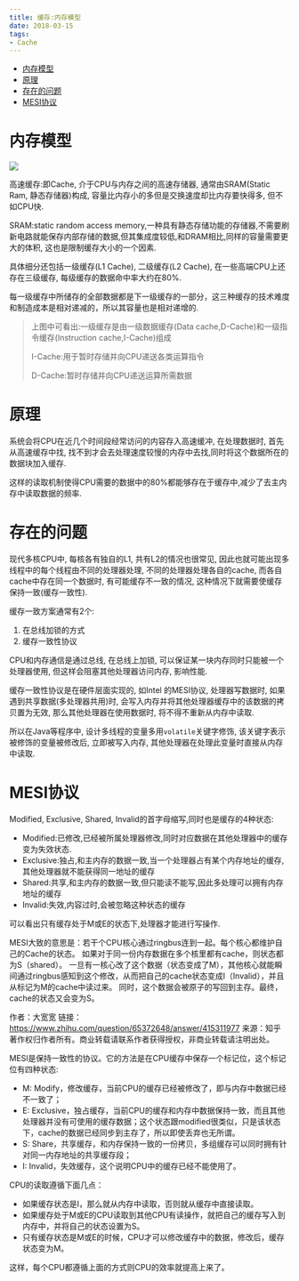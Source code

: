 ```yaml
---
title: 缓存:内存模型
date: 2018-03-15
tags:
- Cache
---
```


<!-- TOC -->

- [内存模型](#内存模型)
- [原理](#原理)
- [存在的问题](#存在的问题)
- [MESI协议](#mesi协议)

<!-- /TOC -->

# 内存模型

![](https://gitee.com/LuVx/img/raw/master/cpu_cache.png)

高速缓存:即Cache, 介于CPU与内存之间的高速存储器, 通常由SRAM(Static Ram, 静态存储器)构成,
容量比内存小的多但是交换速度却比内存要快得多, 但不如CPU快.

SRAM:static random access memory,一种具有静态存储功能的存储器,不需要刷新电路就能保存内部存储的数据,但其集成度较低,和DRAM相比,同样的容量需要更大的体积, 这也是限制缓存大小的一个因素.

具体细分还包括一级缓存(L1 Cache), 二级缓存(L2 Cache), 在一些高端CPU上还存在三级缓存, 每级缓存的数据命中率大约在80%.

每一级缓存中所储存的全部数据都是下一级缓存的一部分，这三种缓存的技术难度和制造成本是相对递减的，所以其容量也是相对递增的.

> 上图中可看出:一级缓存是由一级数据缓存(Data cache,D-Cache)和一级指令缓存(Instruction cache,I-Cache)组成
>
> I-Cache:用于暂时存储并向CPU递送各类运算指令
>
> D-Cache:暂时存储并向CPU递送运算所需数据

# 原理

系统会将CPU在近几个时间段经常访问的内容存入高速缓冲, 在处理数据时, 首先从高速缓存中找, 找不到才会去处理速度较慢的内存中去找,同时将这个数据所在的数据块加入缓存.

这样的读取机制使得CPU需要的数据中的80%都能够存在于缓存中,减少了去主内存中读取数据的频率.

# 存在的问题

现代多核CPU中, 每核各有独自的L1, 共有L2的情况也很常见, 因此也就可能出现多线程中的每个线程由不同的处理器处理, 不同的处理器处理各自的cache, 而各自cache中存在同一个数据时, 有可能缓存不一致的情况, 这种情况下就需要使缓存保持一致(缓存一致性).

缓存一致方案通常有2个:
1. 在总线加锁的方式
2. 缓存一致性协议

CPU和内存通信是通过总线, 在总线上加锁, 可以保证某一块内存同时只能被一个处理器使用, 但这样会阻塞其他处理器访问内存, 影响性能.

缓存一致性协议是在硬件层面实现的, 如Intel 的MESI协议, 处理器写数据时, 如果遇到共享数据(多处理器共用)时, 会写入内存并将其他处理器缓存中的该数据的拷贝置为无效, 那么其他处理器在使用数据时, 将不得不重新从内存中读取.

所以在Java等程序中, 设计多线程的变量多用`volatile`关键字修饰, 该关键字表示被修饰的变量被修改后, 立即被写入内存, 其他处理器在处理此变量时直接从内存中读取.

# MESI协议

Modified, Exclusive, Shared, Invalid的首字母缩写,同时也是缓存的4种状态:

* Modified:已修改,已经被所属处理器修改,同时对应数据在其他处理器中的缓存变为失效状态.
* Exclusive:独占,和主内存的数据一致,当一个处理器占有某个内存地址的缓存,其他处理器就不能获得同一地址的缓存
* Shared:共享,和主内存的数据一致,但只能读不能写,因此多处理可以拥有内存地址的缓存
* Invalid:失效,内容过时,会被忽略这种状态的缓存

可以看出只有缓存处于M或E的状态下,处理器才能进行写操作.

MESI大致的意思是：若干个CPU核心通过ringbus连到一起。每个核心都维护自己的Cache的状态。
如果对于同一份内存数据在多个核里都有cache，则状态都为S（shared）。
一旦有一核心改了这个数据（状态变成了M），其他核心就能瞬间通过ringbus感知到这个修改，从而把自己的cache状态变成I（Invalid），并且从标记为M的cache中读过来。
同时，这个数据会被原子的写回到主存。最终，cache的状态又会变为S。

作者：大宽宽
链接：
https://www.zhihu.com/question/65372648/answer/415311977
来源：知乎
著作权归作者所有。商业转载请联系作者获得授权，非商业转载请注明出处。

MESI是保持一致性的协议。它的方法是在CPU缓存中保存一个标记位，这个标记位有四种状态:
* M: Modify，修改缓存，当前CPU的缓存已经被修改了，即与内存中数据已经不一致了；
* E: Exclusive，独占缓存，当前CPU的缓存和内存中数据保持一致，而且其他处理器并没有可使用的缓存数据；这个状态跟modified很类似，只是该状态下，cache的数据已经同步到主存了，所以即使丢弃也无所谓。
* S: Share，共享缓存，和内存保持一致的一份拷贝，多组缓存可以同时拥有针对同一内存地址的共享缓存段；
* I: Invalid，失效缓存，这个说明CPU中的缓存已经不能使用了。

CPU的读取遵循下面几点：
* 如果缓存状态是I，那么就从内存中读取，否则就从缓存中直接读取。
* 如果缓存处于M或E的CPU读取到其他CPU有读操作，就把自己的缓存写入到内存中，并将自己的状态设置为S。
* 只有缓存状态是M或E的时候，CPU才可以修改缓存中的数据，修改后，缓存状态变为M。

这样，每个CPU都遵循上面的方式则CPU的效率就提高上来了。
